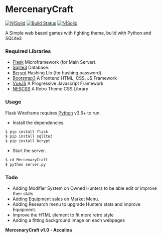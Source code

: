# MercenaryCraft

[![N|Solid](https://upload.wikimedia.org/wikipedia/commons/3/34/Blue_Python_3.6_Shield_Badge.svg)](https://nodesource.com/products/nsolid)
[![Build Status](https://travis-ci.org/accalina/MercenaryCraft.svg?branch=wip)](https://travis-ci.org/accalina/MercenaryCraft)
[![N|Solid](https://camo.githubusercontent.com/83b0e95b38892b49184e07ad572c94c8038323fb/68747470733a2f2f7777772e6865726f6b7563646e2e636f6d2f6465706c6f792f627574746f6e2e737667)](https://merc-craft.herokuapp.com/login)


A Simple web based games with fighting theme, build with Python and SQLite3

### Required Libraries

* [Flask](http://flask.pocoo.org) Microframework (for Main Server).
* [Sqlite3](https://docs.python.org/2/library/sqlite3.html) Database.
* [Bcrypt](https://pypi.org/project/bcrypt) Hashing Lib (for hashing password).
* [Bootstrap3](https://getbootstrap.com/docs/3.3/) A Frontend HTML, CSS, JS Framework
* [VueJS](https://vuejs.org/) A Progressive Javascript Framework
* [NESCSS](https://nostalgic-css.github.io/NES.css/) A Retro Theme CSS Library

### Usage

Flask Wireframe requires [Python](https://python.org/) v3.6+ to run.

* Install the dependencies.
```sh
$ pip install flask
$ pip install sqlite3
$ pip install bcrypt
```

* Start the server.
```sh
$ cd MercenaryCraft
$ python server.py
```

### Todo

* Adding Modifier System on Owned Hunters to be able edit or improve their stats
* Adding Equipment sales on Market Menu.
* Adding Research menu to upgrade Hunters stats and improve Equipment.
* Improve the HTML element to fit more retro style
* Adding a fitting background image on each webpages

**MercenaryCraft v1.0 - Accalina**